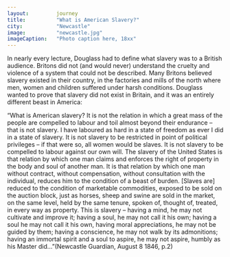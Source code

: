 ```yaml
---
layout: 		journey
title: 			"What is American Slavery?"
city:			"Newcastle"
image: 			"newcastle.jpg"
imageCaption: 	"Photo caption here, 18xx"
---
```


In nearly every lecture, Douglass had to define what slavery was to a British audience. Britons did not (and would never) understand the cruelty and violence of a system that could not be described. Many Britons believed slavery existed in their country, in the factories and mills of the north where men, women and children suffered under harsh conditions. Douglass wanted to prove that slavery did not exist in Britain, and it was an entirely different beast in America:

“What is American slavery? It is not the relation in which a great mass of the people are compelled to labour and toil almost beyond their endurance – that is not slavery. I have laboured as hard in a state of freedom as ever I did in a state of slavery. It is not slavery to be restricted in point of political privileges – if that were so, all women would be slaves. It is not slavery to be compelled to labour against our own will. The slavery of the United States is that relation by which one man claims and enforces the right of property in the body and soul of another man. It is that relation by which one man without contract, without compensation, without consultation with the individual, reduces him to the condition of a beast of burden. [Slaves are] reduced to the condition of marketable commodities, exposed to be sold on the auction block, just as horses, sheep and swine are sold in the market, on the same level, held by the same tenure, spoken of, thought of, treated, in every way as property. This is slavery – having a mind, he may not cultivate and improve it; having a soul, he may not call it his own; having a soul he may not call it his own, having moral appreciations, he may not be guided by them; having a conscience, he may not walk by its admonitions; having an immortal spirit and a soul to aspire, he may not aspire, humbly as his Master did…”(Newcastle Guardian, August 8 1846, p.2)
